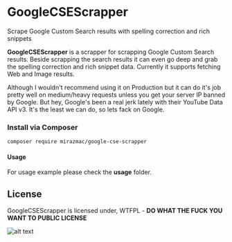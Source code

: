 # GoogleCSEScrapper
Scrape Google Custom Search results with spelling correction and rich snippets

**GoogleCSEScrapper** is a scrapper for scrapping Google Custom Search results. Beside scrapping the search results it can even go deep and grab the spelling correction and rich snippet data. Currently it supports fetching Web and Image results.

Although I wouldn't recommend using it on Production but it can do it's job pretty well on medium/heavy requests unless you get your server IP banned by Google. But hey, Google's been a real jerk lately with their YouTube Data API v3. It's the least we can do, so lets fack on Google.

### Install via Composer

```shell
composer require mirazmac/google-cse-scrapper
```

#### Usage
For usage example please check the **usage** folder.

## License
GoogleCSEScrapper is licensed under, WTFPL - **DO WHAT THE FUCK YOU WANT TO PUBLIC LICENSE**


![alt text](https://i.postimg.cc/5y7cC6x2/fack.png "Fack On Google Project")
